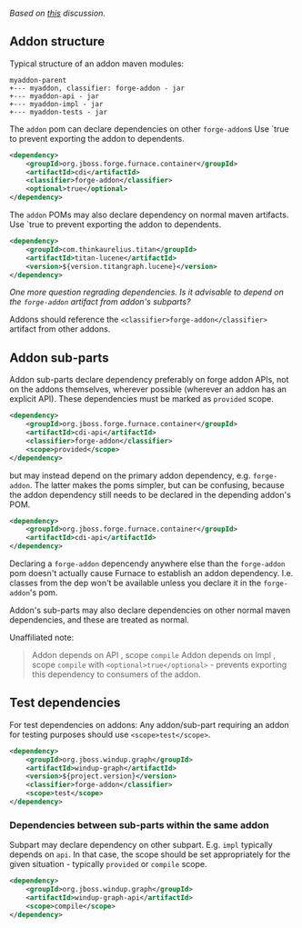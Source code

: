 _Based on [this](https://github.com/OndraZizka/windup/commit/3574e81900cbad2b3a83d0bd6c263eb22c48e55e) discussion._

## Addon structure
Typical structure of an addon maven modules:
```
myaddon-parent
+--- myaddon, classifier: forge-addon - jar
+--- myaddon-api - jar
+--- myaddon-impl - jar
+--- myaddon-tests - jar
```

The `addon` pom can declare dependencies on other `forge-addon`s
Use `<optional>true</optional> to prevent exporting the addon to dependents.
```xml
<dependency>
    <groupId>org.jboss.forge.furnace.container</groupId>
    <artifactId>cdi</artifactId>
    <classifier>forge-addon</classifier>
    <optional>true</optional>
</dependency>
```

The `addon` POMs may also declare dependency on normal maven artifacts.
Use `<optional>true</optional> to prevent exporting the addon to dependents.
```xml
<dependency>
    <groupId>com.thinkaurelius.titan</groupId>
    <artifactId>titan-lucene</artifactId>
    <version>${version.titangraph.lucene}</version>
</dependency>
```
_One more question regrading dependencies. Is it advisable to depend on the `forge-addon` artifact from addon's subparts?_

Addons should reference the `<classifier>forge-addon</classifier>` artifact from other addons.


## Addon sub-parts

Addon sub-parts declare dependency preferably on forge addon APIs, not on the addons themselves, wherever possible (wherever an addon has an explicit API). These dependencies must be marked as `provided` scope. 
```xml
<dependency>
    <groupId>org.jboss.forge.furnace.container</groupId>
    <artifactId>cdi-api</artifactId>
    <classifier>forge-addon</classifier>
    <scope>provided</scope>
</dependency>
```
but may instead depend on the primary addon dependency, e.g. `forge-addon`. The latter makes the poms simpler, but can be confusing, because the addon dependency still needs to be declared in the depending addon's POM.
```xml
<dependency>
    <groupId>org.jboss.forge.furnace.container</groupId>
    <artifactId>cdi-api</artifactId>
</dependency>
```
Declaring a `forge-addon` depencendy anywhere else than the `forge-addon` pom doesn't actually cause Furnace to establish an addon dependency. I.e. classes from the dep won't be available unless you declare it in the `forge-addon`'s pom.

Addon's sub-parts may also declare dependencies on other normal maven dependencies, and these are treated as normal.

Unaffiliated note:
> Addon depends on API , scope `compile`
> Addon depends on Impl , scope `compile` with `<optional>true</optional>` - prevents exporting this dependency to consumers of the addon.

## Test dependencies
For test dependencies on addons:
Any addon/sub-part requiring an addon for testing purposes should use `<scope>test</scope>`.

```xml
<dependency>
    <groupId>org.jboss.windup.graph</groupId>
    <artifactId>windup-graph</artifactId>
    <version>${project.version}</version>
    <classifier>forge-addon</classifier>
    <scope>test</scope>
</dependency>
```

### Dependencies between sub-parts within the same addon
Subpart may declare dependency on other subpart. E.g. `impl` typically depends on `api`.
In that case, the scope should be set appropriately for the given situation - typically `provided` or `compile` scope.
```xml
<dependency>
    <groupId>org.jboss.windup.graph</groupId>
    <artifactId>windup-graph-api</artifactId>
    <scope>compile</scope>
</dependency>
```

